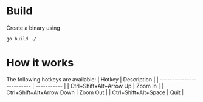 # Build
Create a binary using
```
go build ./
```

# How it works
The following hotkeys are available:
| Hotkey                    | Description |
| ------------------------- | ----------- |
| Ctrl+Shift+Alt+Arrow Up   | Zoom In     |
| Ctrl+Shift+Alt+Arrow Down | Zoom Out    |
| Ctrl+Shift+Alt+Space      | Quit        |
